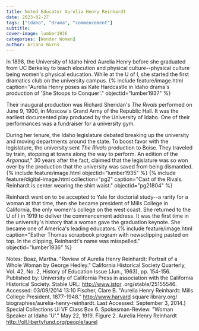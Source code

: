 ```yaml
---
title: Noted Educator Aurelia Henry Reinhardt
date: 2023-02-27 
tags: ["Idaho", "drama", "commencement"]
subtitle: 
cover-image: lumber1936
categories: [Wonder Women]
author: Ariana Burns
---
```


In 1898, the University of Idaho hired Aurelia Henry before she graduated from UC Berkeley to teach elocution and physical culture--physical culture being women's physical education. While at the U of I, she started the first dramatics club on the university campus. 
{% include feature/image.html caption="Aurelia Henry poses as Kate Hardcastle in Idaho drama's production of 'She Stoops to Conquer'." objectid="lumber1937" %}

Their inaugural production was Richard Sheridan's *The Rivals* performed on June 9, 1900, in Moscow's Grand Army of the Republic Hall. It was the earliest documented play produced by the University of Idaho. One of their performances was a fundraiser for a university gym. 

During her tenure, the Idaho legislature debated breaking up the university and moving departments around the state. To boost favor with the legislature, the university sent *The Rivals* production to Boise. They traveled by train, stopping at towns along the way to perform. An edition of the *Argonaut*," 30 years after the fact, claimed that the legislature was so won over by the production that the university was saved from being dismantled.
{% include feature/image.html objectid="lumber1935" %} {% include feature/digital-image.html collection="pg2" caption="Cast of the Rivals. Reinhardt is center wearing the shirt waist." objectid="pg21804" %}

Reinhardt went on to be accepted to Yale for doctorial study--a rarity for a woman at that time, then she became president of Mills College in California, the only women's college on the west coast. She returned to the U of I in 1919 to deliver the commencement address. It was the first time in the university's history that a woman gave the graduation keynote. She became one of America's leading educators.
{% include feature/image.html caption="Esther Thomas scrapbook program with newsclipping pasted on top. In the clipping, Reinhardt's name was misspelled." objectid="lumber1936" %}

Notes: 
Boaz, Martha. "Review of Aurelia Henry Reinhardt: Portrait of a Whole Woman by George Hedley." California Historical Society Quarterly, Vol. 42, No. 2, History of Education Issue (Jun., 1963), pp. 154-156. Published by: University of California Press in association with the California Historical Society. Stable URL: http://www.jstor .org/stable/25155546. Accessed: 03/09/2014 13:10
Fischer, Clare B. "Aurelia Henry Reinhardt: Mills College President, 1877-1948." http://www.harvard square library.org/ biographies/aurelia-henry-reinhardt. Last Accessed: September 3, 2014.)
Special Collections UI VF Class Box 6.
Spokesman-Review. "Woman Speaker at Idaho 'U'." May 22, 1919. Figure 2. Aurelia Henry Reinhardt http://oll.libertyfund.org/people/aurel
